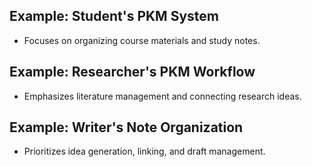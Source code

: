 







## Example: Student's PKM System
- Focuses on organizing course materials and study notes.

## Example: Researcher's PKM Workflow
- Emphasizes literature management and connecting research ideas.

## Example: Writer's Note Organization
- Prioritizes idea generation, linking, and draft management.


